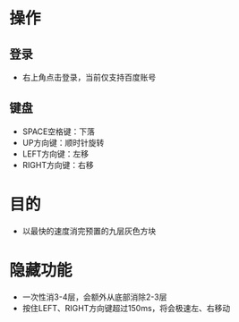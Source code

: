 # 操作
## 登录
- 右上角点击登录，当前仅支持百度账号

## 键盘
- SPACE空格键：下落
- UP方向键：顺时针旋转
- LEFT方向键：左移
- RIGHT方向键：右移

# 目的
- 以最快的速度消完预置的九层灰色方块

# 隐藏功能
- 一次性消3-4层，会额外从底部消除2-3层
- 按住LEFT、RIGHT方向键超过150ms，将会极速左、右移动
